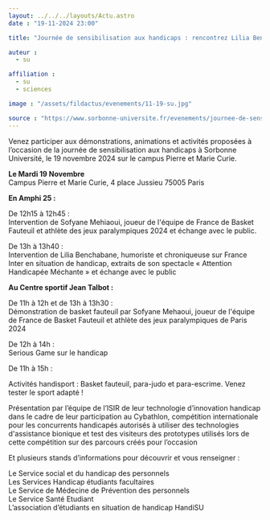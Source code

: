 ```yaml
---
layout: ../../../layouts/Actu.astro
date : "19-11-2024 23:00"

title: "Journée de sensibilisation aux handicaps : rencontrez Lilia Benchabane et Sofyane Mehiaoui"

auteur :
  - su

affiliation :
  - su
  - sciences

image : "/assets/fildactus/evenements/11-19-su.jpg"

source : "https://www.sorbonne-universite.fr/evenements/journee-de-sensibilisation-aux-handicaps-rencontrez-lilia-benchabane-et-sofyane-mehiaoui"
---
```


Venez participer aux démonstrations, animations et activités proposées à l’occasion de la journée de sensibilisation aux handicaps à Sorbonne Université, le 19 novembre 2024 sur le campus Pierre et Marie Curie.

__Le Mardi 19 Novembre__  
Campus Pierre et Marie Curie, 4 place Jussieu 75005 Paris

__En Amphi 25 :__

De 12h15 à 12h45 :  
Intervention de Sofyane Mehiaoui, joueur de l'équipe de France de Basket Fauteuil et athlète des jeux paralympiques 2024 et échange avec le public.  

De 13h à 13h40 :  
Intervention de Lilia Benchabane, humoriste et chroniqueuse sur France Inter en situation de handicap, extraits de son spectacle « Attention Handicapée Méchante » et échange avec le public

__Au Centre sportif Jean Talbot :__

De 11h à 12h et de 13h à 13h30 :  
Démonstration de basket fauteuil par Sofyane Mehaoui, joueur de l'équipe de France de Basket Fauteuil et athlète des jeux paralympiques de Paris 2024

De 12h à 14h :  
Serious Game sur le handicap

De 11h à 15h :

Activités handisport : Basket fauteuil, para-judo et para-escrime. Venez tester le sport adapté !

Présentation par l’équipe de l’ISIR de leur technologie d’innovation handicap dans le cadre de leur participation au Cybathlon, compétition internationale pour les concurrents handicapés autorisés à utiliser des technologies d'assistance bionique et test des visiteurs des prototypes utilisés lors de cette compétition sur des parcours créés pour l’occasion

Et plusieurs stands d’informations pour découvrir et vous renseigner :

Le Service social et du handicap des personnels  
Les Services Handicap étudiants facultaires  
Le Service de Médecine de Prévention des personnels  
Le Service Santé Etudiant  
L’association d’étudiants en situation de handicap HandiSU
